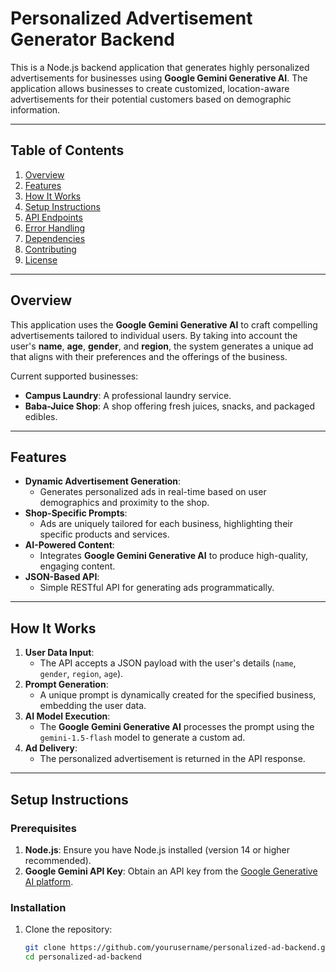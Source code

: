 # Personalized Advertisement Generator Backend

This is a Node.js backend application that generates highly personalized advertisements for businesses using **Google Gemini Generative AI**. The application allows businesses to create customized, location-aware advertisements for their potential customers based on demographic information.

---

## Table of Contents

1. [Overview](#overview)
2. [Features](#features)
3. [How It Works](#how-it-works)
4. [Setup Instructions](#setup-instructions)
5. [API Endpoints](#api-endpoints)
6. [Error Handling](#error-handling)
7. [Dependencies](#dependencies)
8. [Contributing](#contributing)
9. [License](#license)

---

## Overview

This application uses the **Google Gemini Generative AI** to craft compelling advertisements tailored to individual users. By taking into account the user's **name**, **age**, **gender**, and **region**, the system generates a unique ad that aligns with their preferences and the offerings of the business.

Current supported businesses:
- **Campus Laundry**: A professional laundry service.
- **Baba-Juice Shop**: A shop offering fresh juices, snacks, and packaged edibles.

---

## Features

- **Dynamic Advertisement Generation**:
  - Generates personalized ads in real-time based on user demographics and proximity to the shop.
- **Shop-Specific Prompts**:
  - Ads are uniquely tailored for each business, highlighting their specific products and services.
- **AI-Powered Content**:
  - Integrates **Google Gemini Generative AI** to produce high-quality, engaging content.
- **JSON-Based API**:
  - Simple RESTful API for generating ads programmatically.

---

## How It Works

1. **User Data Input**:
   - The API accepts a JSON payload with the user's details (`name`, `gender`, `region`, `age`).
2. **Prompt Generation**:
   - A unique prompt is dynamically created for the specified business, embedding the user data.
3. **AI Model Execution**:
   - The **Google Gemini Generative AI** processes the prompt using the `gemini-1.5-flash` model to generate a custom ad.
4. **Ad Delivery**:
   - The personalized advertisement is returned in the API response.

---

## Setup Instructions

### Prerequisites

1. **Node.js**: Ensure you have Node.js installed (version 14 or higher recommended).
2. **Google Gemini API Key**: Obtain an API key from the [Google Generative AI platform](https://cloud.google.com/generative-ai).

### Installation

1. Clone the repository:
   ```bash
   git clone https://github.com/yourusername/personalized-ad-backend.git
   cd personalized-ad-backend
